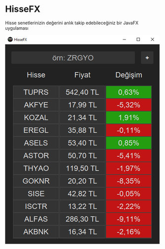 # HisseFX
Hisse senetlerinizin değerini anlık takip edebileceğiniz bir JavaFX uygulaması

 <img src="https://raw.githubusercontent.com/isikenes/HisseFX/main/ss.png">
